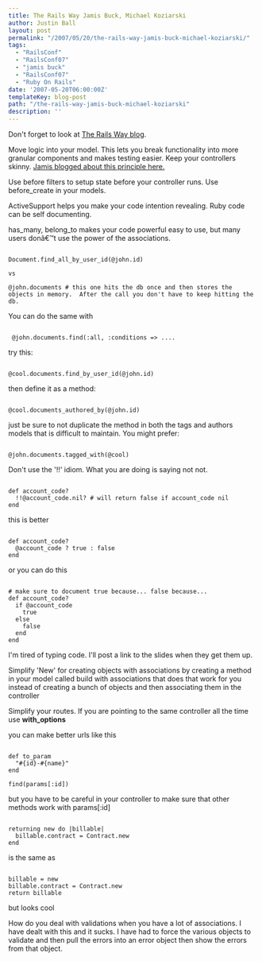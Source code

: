 ```yaml
---
title: The Rails Way Jamis Buck, Michael Koziarski
author: Justin Ball
layout: post
permalink: "/2007/05/20/the-rails-way-jamis-buck-michael-koziarski/"
tags:
  - "RailsConf"
  - "RailsConf07"
  - "jamis buck"
  - "RailsConf07"
  - "Ruby On Rails"
date: '2007-05-20T06:00:00Z'
templateKey: blog-post
path: "/the-rails-way-jamis-buck-michael-koziarski"
description: ''
---
```


Don't forget to look at <a href="http://www.therailsway.com/">The Rails Way blog</a>.

Move logic into your model.  This lets you break functionality into more granular components and makes testing easier.  Keep your controllers skinny. <a href="http://weblog.jamisbuck.org/2006/10/18/skinny-controller-fat-model"> Jamis blogged about this principle here.</a>

Use before filters to setup state before your controller runs.  Use before_create in your models.

ActiveSupport helps you make your code intention revealing.  Ruby code can be self documenting.

has_many, belong_to makes your code powerful easy to use, but many users donâ€™t use the power of the associations.
<pre><code class="ruby">
Document.find_all_by_user_id(@john.id)

vs

@john.documents # this one hits the db once and then stores the objects in memory.  After the call you don't have to keep hitting the db.
</pre></code>


You can do the same with
<pre><code class="ruby">
 @john.documents.find(:all, :conditions => ....
</pre></code>

try this:
<pre><code class="ruby">
@cool.documents.find_by_user_id(@john.id)
</pre></code>

then define it as a method:
<pre><code class="ruby">
@cool.documents_authored_by(@john.id)
</pre></code>
just be sure to not duplicate the method in both the tags and authors models that is difficult to maintain.
You might prefer:
<pre><code class="ruby">
@john.documents.tagged_with(@cool)
</pre></code>

Don't use the '!!' idiom.  What you are doing is saying not not.
<pre><code class="ruby">
def account_code?
  !!@account_code.nil? # will return false if account_code nil
end
</pre></code>

this is better
<pre><code class="ruby">
def account_code?
  @account_code ? true : false
end
</pre></code>

or you can do this
<pre><code class="ruby">
# make sure to document true because... false because...
def account_code?
  if @account_code
    true
  else
    false
  end
end
</pre></code>

I'm tired of typing code.  I'll post a link to the slides when they get them up.

Simplify 'New' for creating objects with associations by creating a method in your model called build with associations that does that work for you instead of creating a bunch of objects and then associating them in the controller

Simplify your routes.  If you are pointing to the same controller all the time use <strong>with_options</strong>

you can make better urls like this
<pre><code class="ruby">
def to_param
  "#{id}-#{name}"
end

find(params[:id])
</pre></code>
but you have to be careful in your controller to make sure that other methods work with params[:id]
<pre><code class="ruby">
returning new do |billable|
  billable.contract = Contract.new
end
</pre></code>
is the same as
<pre><code class="ruby">
billable = new
billable.contract = Contract.new
return billable
</pre></code>
but looks cool

How do you deal with validations when you have a lot of associations.  I have dealt with this and it sucks.  I have had to force the various objects to validate and then pull the errors into an error object then show the errors from that object.

